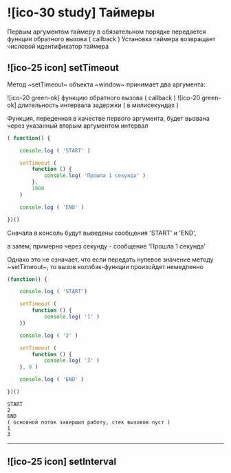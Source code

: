 # ![ico-30 study] Таймеры

Первым аргументом таймеру в обязательном порядке передается функция обратного вызова ( callback )
Установка таймера возвращает числовой идентификатор таймера

## ![ico-25 icon] setTimeout

Метод ~setTimeout~ объекта ~window~ принимает два аргумента:

![ico-20 green-ok] функцию обратного вызова ( callback )
![ico-20 green-ok] длительность интервала задержки ( в милисекундах )

Функция, переденная в качестве первого аргумента, будет вызвана через указанный вторым аргументом интервал

~~~javascript
( function() {

    console.log ( 'START' )

    setTimeout (
        function () {
            console.log( 'Прошла 1 секунда' )
        },
        1000
    )

    console.log ( 'END' )

})()
~~~

Сначала в консоль будут выведены сообщения 'START' и 'END',

а затем, примерно через секунду - сообщение 'Прошла 1 секунда'

Однако это не означает, что если передать нулевое значение методу ~setTimeout~, то вызов коллбэк-функции произойдет немедленно

~~~javascript
(function() {

    console.log ( 'START')

    setTimeout (
        function () {
            console.log( '1' )
    })

    console.log ( '2' )

    setTimeout (
        function () {
            console.log( '3' )
    }, 0 )

    console.log ( 'END' )

})()
~~~

~~~console
START
2
END
( основной поток завершил работу, стек вызовов пуст )
1
3
~~~

____________________________

## ![ico-25 icon] setInterval
